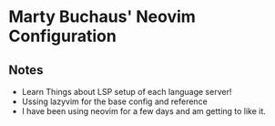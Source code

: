 # Marty Buchaus' Neovim Configuration
## Notes
- Learn Things about LSP setup of each language server!
- Ussing lazyvim for the base config and reference
- I have been using neovim for a few days and am getting to like it.


